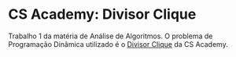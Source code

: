 # CS Academy: Divisor Clique
Trabalho 1 da matéria de Análise de Algoritmos. O problema de Programação Dinâmica utilizado é o [Divisor Clique](https://csacademy.com/contest/archive/task/divisor_clique/statement/) da CS Academy.
